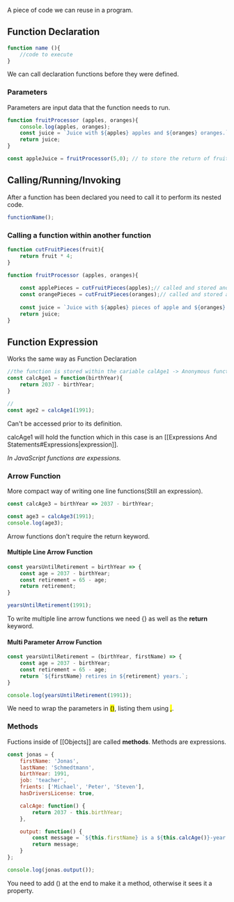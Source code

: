 A piece of code we can reuse in a program. 

## Function Declaration
```javascript
function name (){
	//code to execute
}
```
We can call declaration functions before they were defined.

### Parameters

Parameters are input data that the function needs to run.
```javascript
function fruitProcessor (apples, oranges){
	console.log(apples, oranges);
	const juice = `Juice with ${apples} apples and ${oranges} oranges.`;
	return juice;
}

const appleJuice = fruitProcessor(5,0); // to store the return of fruitProcessor function we a variable.
```

## Calling/Running/Invoking

After a function has been declared you need to call it to perform its nested code.

```javascript
functionName();
```
### Calling a function within another function

```javascript
function cutFruitPieces(fruit){
	return fruit * 4;
}

function fruitProcessor (apples, oranges){
	
	const applePieces = cutFruitPieces(apples);// called and stored another function
	const orangePieces = cutFruitPieces(oranges);// called and stored another function
	
	const juice = `Juice with ${apples} pieces of apple and ${oranges} pieces of orange.`;
	return juice;
}
```

## Function Expression

Works the same way as Function Declaration
```javascript
//the function is stored within the cariable calAge1 -> Anonymous function(has no name)
const calcAge1 = function(birthYear){ 
	return 2037 - birthYear;
} 

// 
const age2 = calcAge1(1991);
```
Can't be accessed prior to its definition.

calcAge1 will hold the function which in this case is an [[Expressions And Statements#Expressions|expression]].

_In JavaScript functions are expessions._

### Arrow Function

More compact way of writing one line functions(Still an expression).

```javascript
const calcAge3 = birthYear => 2037 - birthYear;

const age3 = calcAge3(1991);
console.log(age3);
```
Arrow functions don't require the return keyword.

#### Multiple Line Arrow Function
```javascript
const yearsUntilRetirement = birthYear => {
	const age = 2037 - birthYear;
	const retirement = 65 - age;
	return retirement;
}

yearsUntilRetirement(1991);
```
To write multiple line arrow functions we need {} as well as the **return** keyword.

#### Multi Parameter Arrow Function

```javascript
const yearsUntilRetirement = (birthYear, firstName) => {
	const age = 2037 - birthYear;
	const retirement = 65 - age;
	return `${firstName} retires in ${retirement} years.`;
}

console.log(yearsUntilRetirement(1991));
```
We need to wrap the parameters in <mark>()</mark>, listing them using <mark>,</mark>.

### Methods

Fuctions inside of [[Objects]] are called **methods**. Methods are expressions.
```javascript
const jonas = {
    firstName: 'Jonas',
    lastName: 'Schmedtmann',
    birthYear: 1991,
    job: 'teacher',
    frients: ['Michael', 'Peter', 'Steven'],
    hasDriversLicense: true,

    calcAge: function() {
        return 2037 - this.birthYear;
    },

    output: function() {
        const message = `${this.firstName} is a ${this.calcAge()}-year old ${this.job}, and he has ${this.hasDriversLicense ? 'a' : 'no'} driver's license`;
        return message;
    }
};

console.log(jonas.output());
```
You need to add () at the end to make it a method, otherwise it sees it a property.